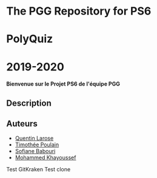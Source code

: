 # The PGG Repository for PS6
# PolyQuiz 
# 2019-2020


#### Bienvenue sur le Projet PS6 de l'équipe PGG

## Description

## Auteurs
- [Quentin Larose](https://github.com/QuentinLarose)
- [Timothée Poulain](https://github.com/TimotheePoulainPoly)
- [Sofiane Babouri]()
- [Mohammed Khayoussef]()

Test GitKraken
Test clone

